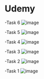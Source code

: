 # Udemy

-Task 6
![image](https://user-images.githubusercontent.com/107879647/182804275-e185781b-d534-43d3-b80d-34669e22081c.png)

-Task 5
![image](https://user-images.githubusercontent.com/107879647/182803952-8dcf0783-c4c2-4e84-b7f4-4bb474c51c76.png)

-Task 4
![image](https://user-images.githubusercontent.com/107879647/182803867-9ac95910-8d51-45fa-871a-bf8f14e91d74.png)

-Task 3
![image](https://user-images.githubusercontent.com/107879647/182803738-1fb7983d-fa02-4e73-ac98-ef2d8821c8d4.png)

-Task 2
![image](https://user-images.githubusercontent.com/107879647/182803594-16271f21-fb95-45e7-9b9c-39c2d5d3b478.png)

-Task 1 
![image](https://user-images.githubusercontent.com/107879647/182803109-3a9436bf-5e6c-4ad8-b0e7-16ca97410ac8.png)


